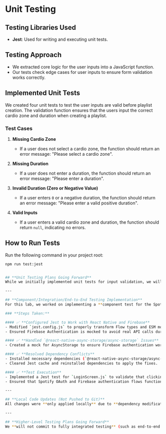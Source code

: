 # Unit Testing

## Testing Libraries Used
- **Jest**: Used for writing and executing unit tests.

## Testing Approach
- We extracted core logic for the user inputs into a JavaScript function.
- Our tests check edge cases for user inputs to ensure form validation works correctly.

## Implemented Unit Tests
We created four unit tests to test the user inputs are valid before playlist creation. The validation function ensures that the users input the correct cardio zone and duration when creating a playlist.

### **Test Cases**
1. **Missing Cardio Zone**  
   - If a user does not select a cardio zone, the function should return an error message: "Please select a cardio zone".

2. **Missing Duration**  
   - If a user does not enter a duration, the function should return an error message: "Please enter a duration".

3. **Invalid Duration (Zero or Negative Value)**  
   - If a user enters `0` or a negative duration, the function should return an error message: "Please enter a valid positive duration".

4. **Valid Inputs**  
   - If a user enters a valid cardio zone and duration, the function should return `null`, indicating no errors.

## How to Run Tests
Run the following command in your project root:
```sh
npm run test:jest


## **Unit Testing Plans Going Forward**
While we initially implemented unit tests for input validation, we will **minimize additional unit testing** moving forward. Given that the remainder of the quarter is short, we are optimizing for **speed and feature completion** rather than extensive test coverage. We will **only write unit tests as needed** to verify critical functionality but will not prioritize comprehensive unit testing.

---

## **Component/Integration/End-to-End Testing Implementation**
For this lab, we worked on implementing a **component test for the Spotify login feature** in `LoginScreen.js`. Since this feature relies on **Firebase authentication and Spotify OAuth**, we had to configure Jest properly to work with **React Native, Firebase, and AsyncStorage**.

### **Steps Taken:**

#### ✅ **Configured Jest to Work with React Native and Firebase**
- Modified `jest.config.js` to properly transform Flow types and ESM modules used in React Native and Firebase.
- Ensured Firebase Authentication is mocked to avoid real API calls during tests.

#### ✅ **Handled `@react-native-async-storage/async-storage` Issues**
- Created a mock for AsyncStorage to ensure Firebase authentication works correctly in the test environment.

#### ✅ **Resolved Dependency Conflicts**
- Installed necessary dependencies (`@react-native-async-storage/async-storage`, `babel-jest`).
- Cleared Jest cache and reinstalled dependencies to apply the fixes.

#### ✅ **Test Execution**
- Implemented a Jest test for `LoginScreen.js` to validate that clicking `"Login with Spotify"` correctly triggers authentication.
- Ensured that Spotify OAuth and Firebase authentication flows function as expected in the test environment.

---

## **Local Code Updates (Not Pushed to Git)**
All changes were **only applied locally** due to **dependency modifications** that could affect the project’s stability. Since Firebase and Jest required adjustments for testing, we opted **not to push these updates to Git** to avoid causing version conflicts or breaking changes for the rest of the team.

---

## **Higher-Level Testing Plans Going Forward**
We **will not commit to fully integrated testing** (such as end-to-end or deep integration testing) due to the **time constraints** of the quarter. While integration tests can be valuable, they require **significant setup time and maintenance**, which we believe is **not the best use of our limited time**. Instead, we will **focus on quick manual validation and write tests only when necessary** to ensure core functionality remains intact.
